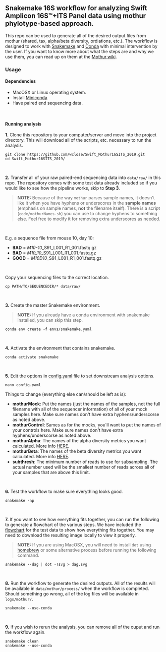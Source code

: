 ## Snakemake 16S workflow for analyzing Swift Amplicon 16S™+ITS Panel data using mothur phylotype-based approach.

This repo can be used to generate all of the desired output files from mothur (shared, tax, alpha/beta diversity, ordiations, etc.). The workflow is designed to work with [Snakemake](https://snakemake.readthedocs.io/en/stable/) and [Conda](https://docs.conda.io/en/latest/) with minimal intervention by the user. If you want to know more about what the steps are and why we use them, you can read up on them at the [Mothur wiki](https://www.mothur.org/wiki/MiSeq_SOP).

### Usage

#### Dependencies
* MacOSX or Linux operating system.
* Install [Miniconda](https://docs.conda.io/en/latest/miniconda.html).
* Have paired end sequencing data.

<br />

#### Running analysis

**1.** Clone this repository to your computer/server and move into the project directory. This will download all of the scripts, etc. necessary to run the analysis.
```
git clone https://github.com/wclose/Swift_Mothur16SITS_2019.git
cd Swift_Mothur16SITS_2019/
```

<br />

**2.** Transfer all of your raw paired-end sequencing data into `data/raw/` in this repo. The repository comes with some test data already included so if you would like to see how the pipeline works, skip to **Step 3**.
> **NOTE:** Because of the way `mothur` parses sample names, it doesn't like it when you have hyphens or underscores in the **sample names** (emphasis on sample names, **not** the filename itself). There is a script (`code/mothurNames.sh`) you can use to change hyphens to something else. Feel free to modify it for removing extra underscores as needed.

<br />

E.g. a sequence file from mouse 10, day 10:  
* **BAD** = *M10-10*_S91_L001_R1_001.fastq.gz  
* **BAD** = *M10_10*_S91_L001_R1_001.fastq.gz  
* **GOOD** = *M10D10*_S91_L001_R1_001.fastq.gz

<br />

Copy your sequencing files to the correct location.
```
cp PATH/TO/SEQUENCEDIR/* data/raw/
```

<br />

**3.** Create the master Snakemake environment.
> **NOTE:** If you already have a conda environment with snakemake installed, you can skip this step.
```
conda env create -f envs/snakemake.yaml
```

<br />

**4.** Activate the environment that contains snakemake.
```
conda activate snakemake
```

<br />

**5.** Edit the options in [config.yaml](config.yaml) file to set downstream analysis options.
```
nano config.yaml
```

Things to change (everything else can/should be left as is):
* **mothurMock**: Put the names (just the names of the samples, not the full filename with all of the sequencer information) of all of your mock samples here. Make sure names don't have extra hyphens/underscorse as noted above.
* **mothurControl**: Sames as for the mocks, you'll want to put the names of your controls here. Make sure names don't have extra hyphens/underscorse as noted above.
* **mothurAlpha**: The names of the alpha diversity metrics you want calculated. More info [HERE](https://www.mothur.org/wiki/Summary.single). 
* **mothurBeta**: The names of the beta diversity metrics you want calculated. More info [HERE](https://www.mothur.org/wiki/Dist.shared).
* **subthresh**: The minimum number of reads to use for subsampling. The actual number used will be the smallest number of reads across all of your samples that are above this limit.

<br />

**6.** Test the workflow to make sure everything looks good.
```
snakemake -np
```

<br />

**7.** If you want to see how everything fits together, you can run the following to generate a flowchart of the various steps. We have included the [flowchart](dag.svg) for the test data to show how everything fits together. You may need to download the resulting image locally to view it properly.
> **NOTE:** If you are using MacOSX, you will need to install `dot` using [homebrew](https://brew.sh/) or some alternative process before running the following command.
```
snakemake --dag | dot -Tsvg > dag.svg
```

<br />

**8.** Run the workflow to generate the desired outputs. All of the results will be available in `data/mothur/process/` when the workflow is completed. Should something go wrong, all of the log files will be available in `logs/mothur/`.
```
snakemake --use-conda
```

<br />

**9.** If you wish to rerun the analysis, you can remove all of the ouput and run the workflow again.
```
snakemake clean
snakemake --use-conda
```
